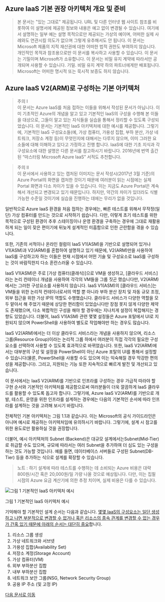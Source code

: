 ## Azure IaaS 기본 권장 아키텍처 개요 및 준비

> 본 문서는 "있는 그대로" 제공됩니다. URL 및 다른 인터넷 웹 사이트 참조를 비롯하여 이 설명서에 제공된 정보와 내용은 예고 없이 변경될 수 있습니다. 여기에서 설명하는 일부 예는 설명 목적으로만 제공되는 가상의 예이며, 어떠한 실제 사례와도 연관시킬 의도가 없으며 그렇게 유추해서도 안 됩니다. 이 문서는 Microsoft 제품의 지적 재산권에 대한 어떠한 법적 권한도 부여하지 않습니다. 개인적인 목적과 참조용으로만 이 문서를 복사하고 사용할 수 있습니다. 이 문서는 기밀이며 Microsoft가 소유합니다. 이 문서는 비밀 유지 계약에 따라서만 공개되며 사용할 수 있습니다.
기밀. 비밀 유지 계약 하의 파트너에게만 배포됩니다. Microsoft는 어떠한 명시적 또는 묵시적 보증도 하지 않습니다.

## Azure IaaS V2(ARM)로 구성하는 기본 아키텍처

> 주의 I  
> 이 문서는 Azure IaaS를 처음 접하는 이들을 위해서 작성된 문서가 아닙니다. 이미 기초적인 Azure의 개념을 알고 있고 기본적인 IaaS의 구성을 수행해 본 이들을 대상으로, 그들이 알고 있는 지식들을 실습을 통해서 정리할 수 있도록 구성되었습니다. 이 문서는 기본적인 IaaS 아키텍처에 대한 예시를 제공합니다. 그렇기에, 기본적인 IaaS 구성요소들(예, 가상 컴퓨터, 가용성 집합, 부하 분산, 가상 네트워크, 저장소 계정 등)이 무엇인지에 대해서는 다루지 않으며, 이미 그러한 요소들에 대해 이해하고 있다고 가정하고 진행 합니다. IaaS에 대한 기초 지식과 각 구성요소에 대한 설명은 다른 문서를 참고하시기 바랍니다. 2016년에 번역 출간된 “마스터링 Microsoft Azure IaaS” 서적도 추천합니다.

> 주의 II  
> 이 문서에서 사용하고 있는 캡처된 이미지는 문서 작성시(2017년 3월 기준)의 Azure Portal의 화면을 캡처한 것이기 때문에 여러분이 읽는 시점에는 실제 Portal 화면과 다소 차이가 있을 수 있습니다. 이는 지금도 Azure Portal은 계속해서 개선되고 변경되고 있기 때문입니다. 하지만, 약간의 차이가 있더라도  식별 가능한 수준일 것이기에 실습을 진행하는 데에는 무리가 없을 것입니다.

일반적으로 Azure IaaS 환경을 처음 접하는 경우에는, 빠른 테스트를 위해서 무작정(일단) 가상 컴퓨터를 만드는 것으로 시작하기 쉽습니다. 다만, 이렇게 초기 테스트를 위한 목적으로 구성된 환경이 추후 스테이징이나 운영 환경을 구축하는 경우에 그대로 재활용하게 되는 일이 잦은 편이기에 뒤늦게 설계적인 미흡함으로 인한 곤란함을 겪을 수 있습니다. 

또한, 기존의 서적이나 온라인 컬럼이 IaaS V1(ASM)을 기반으로 설명되어 있거나 V1(ASM)과 V2(ARM)를 혼합하여 설명하고 있기 때문에, V2(ARM)만을 사용하여 IaaS를 구성하고자 하는 이들은 현재 시점에서 어떤 기술 및 구성요소로 IaaS를 구성하는 것이 바람직한지 다소 혼란스러울 수 있습니다. 

IaaS V1(ASM)은 주로 [가상 컴퓨터(클래식)]으로 VM을 생성하고, [클라우드 서비스]라는 논리 컨테이너 개념을 사용하여 각각의 VM들을 그룹 짓곤 했습니다만, V2(ARM)에서는 그러한 구성요소를 사용하지 않습니다. IaaS V1(ASM)의 [클라우드 서비스]는 VM들을 위한 논리적 컨테이너로서의 역할 뿐 아니라 부하 분산 장치 및 자동 규모 조정, 외부 접근을 위한 가상 IP의 역할도 수행했습니다. 클라우드 서비스가 다양한 역할을 모두 맡아서 해 주었기 때문에 상당한 편리함이 있었습니다만 장점 못지 않게 다양한 제약도 존재했으며, 다소 복합적인 구성을 해야 할 경우에는 지나치게 설정이 복잡해지는 경향도 있었습니다. 더불어, IaaS V1(ASM) 관련 몇몇 설정들은 Azure 포탈에서 UI로 지원되지 않으며 PowerShell을 사용하여 별도로 작업해야만 하는 경우도 많습니다. 

IaaS V2(ARM)에서는 더 이상 클라우드 서비스라는 개념을 사용하지 않으며, 리소스 그룹(Resource Group)이라는 논리적 그룹 하에서 여러분이 직접 각각의 필요한 구성요소를 선택하여 사용할 수 있도록 효과적으로 바뀌었습니다. 또한, IaaS V2(ARM)에서는 대부분의 구성 및 설정을 PowerShell이 아닌 Azure 포탈의 UI를 통해서 설정할 수 있습니다(물론, PowerShell을 사용할 수도 있으며 이는 익숙해질 경우 막강한 편의성을 제공합니다). 그리고, 지원되는 기능 또한 지속적으로 빠르게 발전 및 개선되고 있습니다.

이 문서에서는 IaaS V2(ARM)를 기반으로 인프라를 구성하는 경우 가급적 따라야 할 구현 순서와 기본적인 아키텍처를 제공함으로써 여러분들이 더욱 깔끔하게 IaaS 클라우드를 활용할 수 있도록 돕고자 합니다. 그렇기에, Azure IaaS V2(ARM)를 기반으로 개발, 테스트, 운영을 위한 인프라를 설계하는 경우에는 다음의 기본적인 순서에 따라 인프라를 설계하는 것을 고려해 보시기 바랍니다.

전체적인 기본 아키텍처는 그림 1.1과 같습니다. 이는 Microsoft의 공식 가이드라인은 아니며 예시로 제공하는 아키텍처임에 유의하시기 바랍니다. 그렇기에, 설계 시 참고를 위한 용도로만 활용하실 것을 권장합니다. 

더불어, 예시 아키텍처의 Subnet (Backend)은 대규모 설계에서는Subnet(Mid-Tier)로 취급할 수도 있으며, 규모에 따라서는 여러 Subnet을 추가하여 더 심도 있는 구성을 하는 것도 가능할 것입니다. 예를 들면, 데이터베이스 서버들로 구성된 Subnet(DB-Tier) 등을 추가하는 식으로 설계를 확장할 수 있습니다.

> 노트 : 하기 설계에 따라 테스트를 수행하는 데 소비되는 Azure 비용은 대략 800원/시간 혹은 20,000원/일 가량 나올 것으로 예상됩니다. 다만, 이는 집필 시점의 Azure 요금 계산기에 의한 추정 치이며, 실제 비용은 다를 수 있습니다. 

![그림 1 기본적인 IaaS 아키텍처 예시](https://github.com/taeyo/AzureIaaS/blob/master/IaaSBasicArch/images/1.png)

그림 1 기본적인 IaaS 아키텍처 예시

기억해야 할 기본적인 설계 순서는 다음과 같습니다. <U>몇몇 IaaS의 구성요소는 일단 생성하고 나면 부분적으로 변경할 수 없거나 혹은 리소스의 종속 관계를 변경할 수 없는 경우가 간혹 있기 때문에 아래의 순서는 대단히 중요</U>합니다.

1.	리소스 그룹 생성
2.	가상 네트워크와 서브넷
3.	가용성 집합(Availability Set)
4.	저장소 계정(Storage Account) 
5.	가상 컴퓨터(VM)
6.	외부 부하분산 집합
7.	내부 부하분산 집합 
8.	네트워크 보안 그룹(NSG, Network Security Group)
9.	공용 IP 주소 (및 고정 IP)


[다음 문서로 이동](2.md)